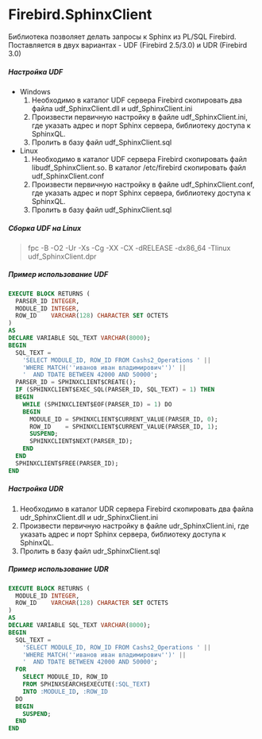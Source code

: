# Firebird.SphinxClient
Библиотека позволяет делать запросы к Sphinx из PL/SQL Firebird. Поставляется в двух вариантах - UDF (Firebird 2.5/3.0) и UDR (Firebird 3.0)

##### Настройка UDF
* Windows
  1.	Необходимо в каталог UDF сервера Firebird скопировать два файла udf_SphinxClient.dll и udf_SphinxClient.ini
  2.	Произвести первичную настройку в файле udf_SphinxClient.ini, где указать адрес и порт Sphinx сервера, библиотеку доступа к SphinxQL.
  3.	Пролить в базу файл udf_SphinxClient.sql
* Linux
  1.	Необходимо в каталог UDF сервера Firebird скопировать файл libudf_SphinxClient.so. В каталог /etc/firebird скопировать файл udf_SphinxClient.conf
  2.	Произвести первичную настройку в файле udf_SphinxClient.conf, где указать адрес и порт Sphinx сервера, библиотеку доступа к SphinxQL.
  3.	Пролить в базу файл udf_SphinxClient.sql
  
##### Сборка UDF на Linux
> fpc -B -O2 -Ur -Xs -Cg -XX -CX -dRELEASE -dx86_64 -Tlinux udf_SphinxClient.dpr 

##### Пример использование UDF
```sql
EXECUTE BLOCK RETURNS (
  PARSER_ID INTEGER,
  MODULE_ID INTEGER, 
  ROW_ID    VARCHAR(128) CHARACTER SET OCTETS
)
AS
DECLARE VARIABLE SQL_TEXT VARCHAR(8000);
BEGIN
  SQL_TEXT =
    'SELECT MODULE_ID, ROW_ID FROM Cashs2_Operations ' ||
    'WHERE MATCH(''иванов иван владимирович'')' ||
    '  AND TDATE BETWEEN 42000 AND 50000';
  PARSER_ID = SPHINXCLIENT$CREATE();
  IF (SPHINXCLIENT$EXEC_SQL(PARSER_ID, SQL_TEXT) = 1) THEN
  BEGIN
    WHILE (SPHINXCLIENT$EOF(PARSER_ID) = 1) DO
    BEGIN
      MODULE_ID = SPHINXCLIENT$CURRENT_VALUE(PARSER_ID, 0);
      ROW_ID    = SPHINXCLIENT$CURRENT_VALUE(PARSER_ID, 1);
      SUSPEND;
      SPHINXCLIENT$NEXT(PARSER_ID);
    END
  END
  SPHINXCLIENT$FREE(PARSER_ID);
END
```

##### Настройка UDR
1.	Необходимо в каталог UDR сервера Firebird скопировать два файла udr_SphinxClient.dll и udr_SphinxClient.ini
2.	Произвести первичную настройку в файле udr_SphinxClient.ini, где указать адрес и порт Sphinx сервера, библиотеку доступа к SphinxQL.
3.	Пролить в базу файл udr_SphinxClient.sql

##### Пример использование UDR
```sql
EXECUTE BLOCK RETURNS (
  MODULE_ID INTEGER, 
  ROW_ID    VARCHAR(128) CHARACTER SET OCTETS
)
AS
DECLARE VARIABLE SQL_TEXT VARCHAR(8000);
BEGIN
  SQL_TEXT =
    'SELECT MODULE_ID, ROW_ID FROM Cashs2_Operations ' ||
    'WHERE MATCH(''иванов иван владимирович'')' ||
    '  AND TDATE BETWEEN 42000 AND 50000';
  FOR
    SELECT MODULE_ID, ROW_ID
    FROM SPHINXSEARCH$EXECUTE(:SQL_TEXT)
    INTO :MODULE_ID, :ROW_ID
  DO
  BEGIN
    SUSPEND;
  END
END
```
